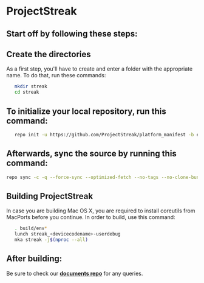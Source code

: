 ProjectStreak
===========


Start off by following these steps:
----------------------


Create the directories
----------------------

As a first step, you'll have to create and enter a folder with the appropriate name.
To do that, run these commands:

```bash
   mkdir streak
   cd streak
```

To initialize your local repository, run this command:
------------------------------------------------------

```bash
   repo init -u https://github.com/ProjectStreak/platform_manifest -b eleven
```

Afterwards, sync the source by running this command:
----------------

```bash
repo sync -c -q --force-sync --optimized-fetch --no-tags --no-clone-bundle --prune -j$(nproc --all)
```


Building ProjectStreak
---------------

In case you are building Mac OS X, you are required to install coreutils from MacPorts before you continue.
In order to build, use this command:
```bash
   . build/env*
   lunch streak_<devicecodename>-userdebug
   mka streak -j$(nproc --all)
```

After building:
---------------

Be sure to check our [**documents repo**](https://github.com/ProjectStreak/platform_StreakStuff) for any queries.
